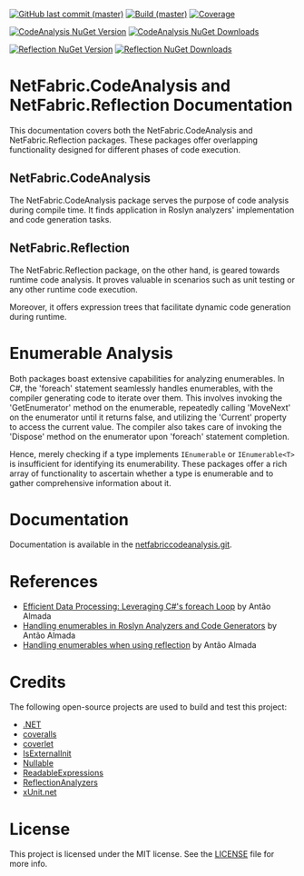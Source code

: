 [![GitHub last commit (master)](https://img.shields.io/github/last-commit/NetFabric/NetFabric.CodeAnalysis/master.svg?style=flat-square&logo=github)](https://github.com/NetFabric/NetFabric.CodeAnalysis/commits/master)
[![Build (master)](https://img.shields.io/github/workflow/status/NetFabric/NetFabric.CodeAnalysis/.NET%20Core/master.svg?style=flat-square&logo=github)](https://github.com/NetFabric/NetFabric.CodeAnalysis/actions)
[![Coverage](https://img.shields.io/coveralls/github/NetFabric/NetFabric.CodeAnalysis/master?style=flat-square&logo=coveralls)](https://coveralls.io/github/NetFabric/NetFabric.CodeAnalysis)

[![CodeAnalysis NuGet Version](https://img.shields.io/nuget/v/NetFabric.CodeAnalysis.svg?style=flat-square&label=CodeAnalysis%20nuget&logo=nuget)](https://www.nuget.org/packages/NetFabric.CodeAnalysis/)
[![CodeAnalysis NuGet Downloads](https://img.shields.io/nuget/dt/NetFabric.CodeAnalysis?style=flat-square&label=CodeAnalysis%20downloads&logo=nuget)](https://www.nuget.org/packages/NetFabric.CodeAnalysis/)

[![Reflection NuGet Version](https://img.shields.io/nuget/v/NetFabric.Reflection.svg?style=flat-square&label=Reflection%20nuget&logo=nuget)](https://www.nuget.org/packages/NetFabric.Reflection/)
[![Reflection NuGet Downloads](https://img.shields.io/nuget/dt/NetFabric.Reflection.svg?style=flat-square&label=Reflection%20downloads&logo=nuget)](https://www.nuget.org/packages/NetFabric.Reflection/)

# NetFabric.CodeAnalysis and NetFabric.Reflection Documentation

This documentation covers both the NetFabric.CodeAnalysis and NetFabric.Reflection packages. These packages offer overlapping functionality designed for different phases of code execution.

## NetFabric.CodeAnalysis

The NetFabric.CodeAnalysis package serves the purpose of code analysis during compile time. It finds application in Roslyn analyzers' implementation and code generation tasks.

## NetFabric.Reflection

The NetFabric.Reflection package, on the other hand, is geared towards runtime code analysis. It proves valuable in scenarios such as unit testing or any other runtime code execution.

Moreover, it offers expression trees that facilitate dynamic code generation during runtime.

# Enumerable Analysis

Both packages boast extensive capabilities for analyzing enumerables. In C#, the 'foreach' statement seamlessly handles enumerables, with the compiler generating code to iterate over them. This involves invoking the 'GetEnumerator' method on the enumerable, repeatedly calling 'MoveNext' on the enumerator until it returns false, and utilizing the 'Current' property to access the current value. The compiler also takes care of invoking the 'Dispose' method on the enumerator upon 'foreach' statement completion.

Hence, merely checking if a type implements `IEnumerable` or `IEnumerable<T>` is insufficient for identifying its enumerability. These packages offer a rich array of functionality to ascertain whether a type is enumerable and to gather comprehensive information about it.

# Documentation

Documentation is available in the [netfabriccodeanalysis.git]().

# References

-   [Efficient Data Processing: Leveraging C#'s foreach Loop](https://www.linkedin.com/pulse/efficient-data-processing-leveraging-cs-foreach-loop-ant%C3%A3o-almada) by Antão Almada
-   [Handling enumerables in Roslyn Analyzers and Code Generators](https://www.linkedin.com/pulse/handling-enumerables-roslyn-analyzers-code-generators-ant%C3%A3o-almada) by Antão Almada
-   [Handling enumerables when using reflection](https://www.linkedin.com/pulse/handling-enumerables-when-using-reflection-ant%C3%A3o-almada) by Antão Almada

# Credits

The following open-source projects are used to build and test this project:

-   [.NET](https://github.com/dotnet)
-   [coveralls](https://coveralls.io)
-   [coverlet](https://github.com/tonerdo/coverlet)
-   [IsExternalInit](https://github.com/manuelroemer/IsExternalInit)
-   [Nullable](https://github.com/manuelroemer/Nullable)
-   [ReadableExpressions](https://github.com/agileobjects/ReadableExpressions)
-   [ReflectionAnalyzers](https://github.com/DotNetAnalyzers/ReflectionAnalyzers)
-   [xUnit.net](https://xunit.net/)

# License

This project is licensed under the MIT license. See the [LICENSE](LICENSE) file for more info.
